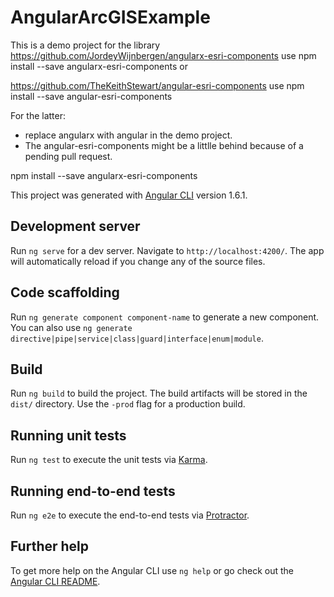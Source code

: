 # AngularArcGISExample
This is a demo project for the library
https://github.com/JordeyWijnbergen/angularx-esri-components
use npm install --save angularx-esri-components
or 

https://github.com/TheKeithStewart/angular-esri-components
use npm install --save angular-esri-components

For the latter:
  * replace angularx with angular in the demo project.
  * The angular-esri-components might be a littlle behind because of a pending pull request. 

npm install --save angularx-esri-components




This project was generated with [Angular CLI](https://github.com/angular/angular-cli) version 1.6.1.


## Development server

Run `ng serve` for a dev server. Navigate to `http://localhost:4200/`. The app will automatically reload if you change any of the source files.

## Code scaffolding

Run `ng generate component component-name` to generate a new component. You can also use `ng generate directive|pipe|service|class|guard|interface|enum|module`.

## Build

Run `ng build` to build the project. The build artifacts will be stored in the `dist/` directory. Use the `-prod` flag for a production build.

## Running unit tests

Run `ng test` to execute the unit tests via [Karma](https://karma-runner.github.io).

## Running end-to-end tests

Run `ng e2e` to execute the end-to-end tests via [Protractor](http://www.protractortest.org/).

## Further help

To get more help on the Angular CLI use `ng help` or go check out the [Angular CLI README](https://github.com/angular/angular-cli/blob/master/README.md).
